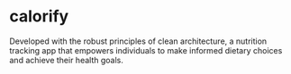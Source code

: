 # calorify
Developed with the robust principles of clean architecture, a nutrition tracking app that empowers individuals to make informed dietary choices and achieve their health goals.
